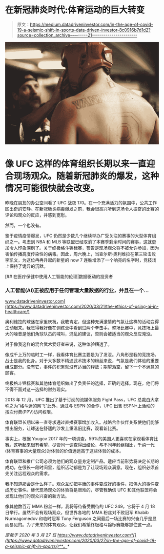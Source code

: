# 在新冠肺炎时代:体育运动的巨大转变

> 原文：<https://medium.datadriveninvestor.com/in-the-age-of-covid-19-a-seismic-shift-in-sports-data-driven-investor-8c0916b7d1d2?source=collection_archive---------21----------------------->

![](img/779836177b9e54400709916d631c136f.png)

# 像 UFC 这样的体育组织长期以来一直迎合现场观众。随着新冠肺炎的爆发，这种情况可能很快就会改变。

昨晚在朋友的办公空间看了 UFC 战夜 170。在一个充满活力的氛围中，公共工作区出奇的安静。在新冠肺炎病毒爆发之前，我会很高兴听到这场令人振奋的比赛的评论和观众的反应，并感到宽慰。

然而，一个也没有。

鉴于疫情疫情爆发，UFC 仍然是少数几个继续举办广受关注的赛事的大型体育组织之一。考虑到 NBA 和 MLB 等联盟已经取消了本赛季剩余时间的赛事，这就更加令人印象深刻了。关于终极格斗锦标赛，警告是现场观众将不被允许参加，因为害怕传播高度传染性的病毒。因此，周六晚上，当查尔斯·奥利维拉在第三轮击败李凯文，为这位冉冉升起的新星的 now 7 连胜增添了一个响亮的名字时，竞技场上保持了诡异的沉默。

[](https://www.datadriveninvestor.com/2020/03/21/the-ethics-of-using-ai-in-healthcare/) [## 在医疗保健中使用人工智能的伦理|数据驱动的投资者

### 人工智能(AI)正被应用于任何管理大量数据的行业，并且在一个…

www.datadriveninvestor.com](https://www.datadriveninvestor.com/2020/03/21/the-ethics-of-using-ai-in-healthcare/) 

奥利维拉的球迷在家里庆祝，我敢肯定，但这种充满激情的气氛让这样的活动变得生动起来。我觉得我好像在训练营中看到过两个拳击手。整场比赛中，竞技场上最大的噪音是他们角球队员的喊叫，混乱的建议，否则会被适当的观众反应淹没。

对于像我这样的混合武术爱好者来说，这种体验糟透了。

像成千上万的临时工一样，我看体育比赛主要是为了发泄。八角形是我的竞技场。战士是我的化身。对于大多数不精通武术技术的粉丝来说，气氛是我们体验的重要组成部分。没有它，事件的积累就没有适当的释放；期望落空，留下一个不满意的顾客。

终极格斗锦标赛和其他体育组织做出了负责任的选择，正确的选择。现在，他们将不得不面对这一选择的财务现实。

2013 年 12 月，UFC 推出了基于订阅的流媒体服务 Fight Pass，UFC 总裁白大拿称之为“格斗迷的网飞”此外，通过与 ESPN 的合作，UFC 出售 ESPN+上活动的按次付费(PPV)访问权限。

体育联盟长期以来一直寻求通过直播赛事增加收入。战略合作伙伴关系使他们能够推出服务，让球迷在舒适的沙发上重温旧比赛，观看新比赛。

事实上，根据 Yougov 2017 年的一项调查，59%的美国人更喜欢在家观看体育比赛。这听起来很有希望，尽管同一调查得出结论，与不同年龄组相比，千禧一代(体育赛事的大量观众)对体验的价值远远高于这些体验的成本。

体育联盟和推广公司必须为他们的观众量身定制产品。适应当前形势将决定长期的成功。在很长一段时间里，组织活动都是为了让现场观众满意。现在，组织必须首先关注远程观众的需求。

我不知道那会是什么样子。观众互动把平庸的事件变成好的事件，把伟大的事件变成历史事件。替代现场观众的体验将是艰难的，尽管我确信 UFC 和其他联盟将会发现让他们的观众兴奋的新方法。

像其他数百万 MMA 粉丝一样，我将等待备受期待的 UFC 249，它将于 4 月 18 日举行。虽然不会有现场观众，但世界各地的 MMA 粉丝对不败冠军 Khabib Nurmagomedov 和临时冠军 Tony Ferguson 之间最后一场比赛的兴奋几乎是显而易见的。为了未来的体育观众，让我们希望终极格斗锦标赛能够抓住这一点。

*原载于 2020 年 3 月 27 日 https://www.datadriveninvestor.com*[](https://www.datadriveninvestor.com/2020/03/27/in-the-age-of-covid-19-a-seismic-shift-in-sports/)**。**